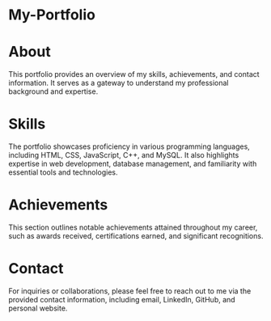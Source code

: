 # My-Portfolio
# About
This portfolio provides an overview of my skills, achievements, and contact information. It serves as a gateway to understand my professional background and expertise.

# Skills
The portfolio showcases proficiency in various programming languages, including HTML, CSS, JavaScript, C++, and MySQL. It also highlights expertise in web development, database management, and familiarity with essential tools and technologies.

# Achievements
This section outlines notable achievements attained throughout my career, such as awards received, certifications earned, and significant recognitions.

# Contact
For inquiries or collaborations, please feel free to reach out to me via the provided contact information, including email, LinkedIn, GitHub, and personal website.
